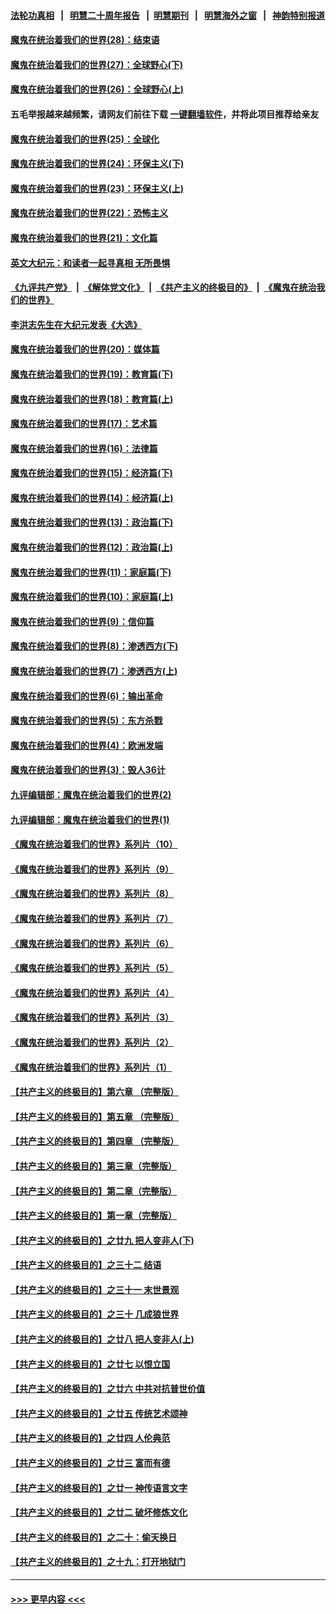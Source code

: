 #### [法轮功真相](https://github.com/gfw-breaker/truth/blob/master/README.md?t=0) &nbsp;&nbsp;|&nbsp;&nbsp; [明慧二十周年报告](https://github.com/gfw-breaker/mh-reports/blob/master/README.md?t=0) &nbsp;&nbsp;|&nbsp;&nbsp;[明慧期刊](https://github.com/gfw-breaker/mh-qikan) &nbsp;&nbsp;|&nbsp;&nbsp; [明慧海外之窗](https://github.com/gfw-breaker/mh-news/blob/master/README.md?t=0) &nbsp;&nbsp;|&nbsp;&nbsp; [神韵特别报道](https://github.com/gfw-breaker/mh-news/blob/master/shenyun.md?t=0)
#### [魔鬼在统治着我们的世界(28)：结束语](../pages/nsc422/n10936246.md?t=07100301) 
#### [魔鬼在统治着我们的世界(27)：全球野心(下)](../pages/nsc422/n10928319.md?t=07100301) 
#### [魔鬼在统治着我们的世界(26)：全球野心(上)](../pages/nsc422/n10900318.md?t=07100301) 
#### 五毛举报越来越频繁，请网友们前往下载 [一键翻墙软件](https://github.com/gfw-breaker/ssr-accounts)，并将此项目推荐给亲友
#### [魔鬼在统治着我们的世界(25)：全球化](../pages/nsc422/n10788205.md?t=07100301) 
#### [魔鬼在统治着我们的世界(24)：环保主义(下)](../pages/nsc422/n10695307.md?t=07100301) 
#### [魔鬼在统治着我们的世界(23)：环保主义(上)](../pages/nsc422/n10688613.md?t=07100301) 
#### [魔鬼在统治着我们的世界(22)：恐怖主义](../pages/nsc422/n10614727.md?t=07100301) 
#### [魔鬼在统治着我们的世界(21)：文化篇](../pages/nsc422/n10597706.md?t=07100301) 
#### [英文大纪元：和读者一起寻真相 无所畏惧](../pages/nsc422/n12542027.md?t=07100301) 
#### [《九评共产党》](https://github.com/begood0513/9ping.md/blob/master/README.md) &nbsp;|&nbsp; [《解体党文化》](../../../../jtdwh.md/blob/master/README.md)  &nbsp;|&nbsp; [《共产主义的终极目的》](../../../../gczydzjmd.md/blob/master/README.md) &nbsp;|&nbsp; [《魔鬼在统治我们的世界》](../../../../mgztzwmdsj.md/blob/master/README.md) 
#### [李洪志先生在大纪元发表《大选》](../pages/nsc422/n12534746.md?t=07100301) 
#### [魔鬼在统治着我们的世界(20)：媒体篇](../pages/nsc422/n10586579.md?t=07100301) 
#### [魔鬼在统治着我们的世界(19)：教育篇(下)](../pages/nsc422/n10564808.md?t=07100301) 
#### [魔鬼在统治着我们的世界(18)：教育篇(上)](../pages/nsc422/n10526970.md?t=07100301) 
#### [魔鬼在统治着我们的世界(17)：艺术篇](../pages/nsc422/n10499093.md?t=07100301) 
#### [魔鬼在统治着我们的世界(16)：法律篇](../pages/nsc422/n10485969.md?t=07100301) 
#### [魔鬼在统治着我们的世界(15)：经济篇(下)](../pages/nsc422/n10469975.md?t=07100301) 
#### [魔鬼在统治着我们的世界(14)：经济篇(上)](../pages/nsc422/n10457370.md?t=07100301) 
#### [魔鬼在统治着我们的世界(13)：政治篇(下)](../pages/nsc422/n10448270.md?t=07100301) 
#### [魔鬼在统治着我们的世界(12)：政治篇(上)](../pages/nsc422/n10444576.md?t=07100301) 
#### [魔鬼在统治着我们的世界(11)：家庭篇(下)](../pages/nsc422/n10440961.md?t=07100301) 
#### [魔鬼在统治着我们的世界(10)：家庭篇(上)](../pages/nsc422/n10435448.md?t=07100301) 
#### [魔鬼在统治着我们的世界(9)：信仰篇](../pages/nsc422/n10432159.md?t=07100301) 
#### [魔鬼在统治着我们的世界(8)：渗透西方(下)](../pages/nsc422/n10429603.md?t=07100301) 
#### [魔鬼在统治着我们的世界(7)：渗透西方(上)](../pages/nsc422/n10426013.md?t=07100301) 
#### [魔鬼在统治着我们的世界(6)：输出革命](../pages/nsc422/n10421536.md?t=07100301) 
#### [魔鬼在统治着我们的世界(5)：东方杀戮](../pages/nsc422/n10417707.md?t=07100301) 
#### [魔鬼在统治着我们的世界(4)：欧洲发端](../pages/nsc422/n10414890.md?t=07100301) 
#### [魔鬼在统治着我们的世界(3)：毁人36计](../pages/nsc422/n10411583.md?t=07100301) 
#### [九评编辑部：魔鬼在统治着我们的世界(2)](../pages/nsc422/n10410036.md?t=07100301) 
#### [九评编辑部：魔鬼在统治着我们的世界(1)](../pages/nsc422/n10406825.md?t=07100301) 
#### [《魔鬼在统治着我们的世界》系列片（10）](../pages/nsc422/n12292670.md?t=07100301) 
#### [《魔鬼在统治着我们的世界》系列片（9）](../pages/nsc422/n12290859.md?t=07100301) 
#### [《魔鬼在统治着我们的世界》系列片（8）](../pages/nsc422/n12287445.md?t=07100301) 
#### [《魔鬼在统治着我们的世界》系列片（7）](../pages/nsc422/n12283425.md?t=07100301) 
#### [《魔鬼在统治着我们的世界》系列片（6）](../pages/nsc422/n12282314.md?t=07100301) 
#### [《魔鬼在统治着我们的世界》系列片（5）](../pages/nsc422/n12281419.md?t=07100301) 
#### [《魔鬼在统治着我们的世界》系列片（4）](../pages/nsc422/n12274024.md?t=07100301) 
#### [《魔鬼在统治着我们的世界》系列片（3）](../pages/nsc422/n12271322.md?t=07100301) 
#### [《魔鬼在统治着我们的世界》系列片（2）](../pages/nsc422/n12269049.md?t=07100301) 
#### [《魔鬼在统治着我们的世界》系列片（1）](../pages/nsc422/n12267575.md?t=07100301) 
#### [【共产主义的终极目的】第六章 （完整版）](../pages/nsc422/n11428913.md?t=07100301) 
#### [【共产主义的终极目的】第五章 （完整版）](../pages/nsc422/n11428912.md?t=07100301) 
#### [【共产主义的终极目的】第四章 （完整版）](../pages/nsc422/n11428907.md?t=07100301) 
#### [【共产主义的终极目的】第三章（完整版）](../pages/nsc422/n11428848.md?t=07100301) 
#### [【共产主义的终极目的】第二章（完整版）](../pages/nsc422/n11428831.md?t=07100301) 
#### [【共产主义的终极目的】第一章（完整版）](../pages/nsc422/n11417651.md?t=07100301) 
#### [【共产主义的终极目的】之廿九 把人变非人(下)](../pages/nsc422/n11344140.md?t=07100301) 
#### [【共产主义的终极目的】之三十二 结语](../pages/nsc422/n11360535.md?t=07100301) 
#### [【共产主义的终极目的】之三十一 末世景观](../pages/nsc422/n11351129.md?t=07100301) 
#### [【共产主义的终极目的】之三十 几成狼世界](../pages/nsc422/n11348280.md?t=07100301) 
#### [【共产主义的终极目的】之廿八 把人变非人(上)](../pages/nsc422/n11340492.md?t=07100301) 
#### [【共产主义的终极目的】之廿七 以恨立国](../pages/nsc422/n11336944.md?t=07100301) 
#### [【共产主义的终极目的】之廿六 中共对抗普世价值](../pages/nsc422/n11324785.md?t=07100301) 
#### [【共产主义的终极目的】之廿五 传统艺术颂神](../pages/nsc422/n11296396.md?t=07100301) 
#### [【共产主义的终极目的】之廿四 人伦典范](../pages/nsc422/n11296397.md?t=07100301) 
#### [【共产主义的终极目的】之廿三 富而有德](../pages/nsc422/n11283598.md?t=07100301) 
#### [【共产主义的终极目的】之廿一 神传语言文字](../pages/nsc422/n11263265.md?t=07100301) 
#### [【共产主义的终极目的】之廿二 破坏修炼文化](../pages/nsc422/n11245728.md?t=07100301) 
#### [【共产主义的终极目的】之二十：偷天换日](../pages/nsc422/n11238846.md?t=07100301) 
#### [【共产主义的终极目的】之十九：打开地狱门](../pages/nsc422/n11206376.md?t=07100301) 

----
#### [ >>> 更早内容 <<< ](../indexes/nsc422-earlier.md)

